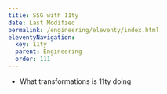 ```yaml
---
title: SSG with 11ty
date: Last Modified 
permalink: /engineering/eleventy/index.html
eleventyNavigation:
  key: 11ty
  parent: Engineering
  order: 111
---
```



- What transformations is 11ty doing

